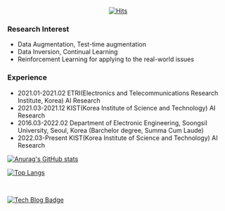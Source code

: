 <div align=center>

  [![Hits](https://hits.seeyoufarm.com/api/count/incr/badge.svg?url=https%3A%2F%2Fgithub.com%2F3neutronstar&count_bg=%2379C83D&title_bg=%23555555&icon=&icon_color=%23E7E7E7&title=hits&edge_flat=false)](https://hits.seeyoufarm.com) 
  
</div>

### Research Interest
- Data Augmentation, Test-time augmentation
- Data Inversion, Continual Learning
- Reinforcement Learning for applying to the real-world issues

### Experience
- 2021.01-2021.02   ETRI(Electronics and Telecommunications Research Institute, Korea) AI Research
- 2021.03-2021.12   KIST(Korea Institute of Science and Technology) AI Research
- 2016.03-2022.02   Department of Electronic Engineering, Soongsil University, Seoul, Korea (Barchelor degree, Summa Cum Laude)
- 2022.03-Present   KIST(Korea Institute of Science and Technology) AI Research

[![Anurag's GitHub stats](https://github-readme-stats.vercel.app/api?username=3neutronstar&count_private=true&hide_title=true&show_icons=true&include_all_commits=true&disable_animations=true&theme=vue)](https://github.com/anuraghazra/github-readme-stats)
</br>

[![Top Langs](https://github-readme-stats.vercel.app/api/top-langs/?username=3neutronstar)](https://github.com/anuraghazra/github-readme-stats)

</br>

[![Tech Blog Badge](http://img.shields.io/badge/-Tech%20blog-black?style=flat-square&logo=github&link=https://3neutronstar.github.io/)](https://3neutronstar.tistory.com/) 

<!--
**3neutronstar/3neutronstar** is a ✨ _special_ ✨ repository because its `README.md` (this file) appears on your GitHub profile.

Here are some ideas to get you started:

- 🔭 I’m currently working on ...
- 🌱 I’m currently learning ...
- 👯 I’m looking to collaborate on ...
- 🤔 I’m looking for help with ...
- 💬 Ask me about ...
- 📫 How to reach me: ...
- 😄 Pronouns: ...
- ⚡ Fun fact: ...
-->

